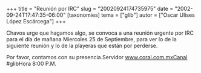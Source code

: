 +++
title = "Reunión por IRC"
slug = "20020924174735975"
date = "2002-09-24T17:47:35-06:00"
[taxonomies]
tema = ["glib"]
autor = ["Oscar Ulises López Escárcega"]
+++

Chavos urge que hagamos algo, se convoca a una reunión urgente por IRC
para el día de mañana Miercoles 25 de Septiembre, para ver lo de la
siguiente reunión y lo de la playeras que están por perderse.

Por favor, contamos con su presencia.Servidor www.coral.com.mxCanal
#glibHora 8:00 P.M.

